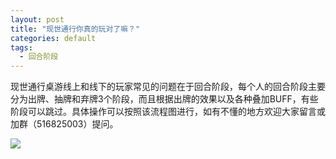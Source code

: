 ```yaml
---
layout: post
title: "现世通行你真的玩对了嘛？"
categories: default
tags:
  - 回合阶段
---
```



现世通行桌游线上和线下的玩家常见的问题在于回合阶段，每个人的回合阶段主要分为出牌、抽牌和弃牌3个阶段，而且根据出牌的效果以及各种叠加BUFF，有些阶段可以跳过。具体操作可以按照该流程图进行，如有不懂的地方欢迎大家留言或加群（516825003）提问。


<img src="http://blog.xstx.fun/image-bed/o3vl6ae3jligy6v.png"/>
